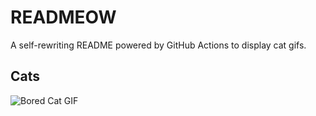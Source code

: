 # READMEOW

A self-rewriting README powered by GitHub Actions to display cat gifs.

## Cats

![Bored Cat GIF](https://media3.giphy.com/media/v1.Y2lkPTlhY2QwMmRhMzZicWM4NWg0eGxrdTVqMnd5OGlzemRqNG42OWI3amVmNm96azNkMyZlcD12MV9naWZzX3NlYXJjaCZjdD1n/mlvseq9yvZhba/200.gif)
